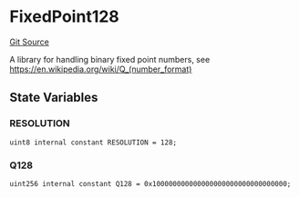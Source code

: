 # FixedPoint128
[Git Source](https://github.com/MarginalProtocol/v1-core/blob/4dcf410464dd1b73aaabe9fa06bd3450c672d3b9/contracts/libraries/FixedPoint128.sol)

A library for handling binary fixed point numbers, see https://en.wikipedia.org/wiki/Q_(number_format)


## State Variables
### RESOLUTION

```solidity
uint8 internal constant RESOLUTION = 128;
```


### Q128

```solidity
uint256 internal constant Q128 = 0x100000000000000000000000000000000;
```


